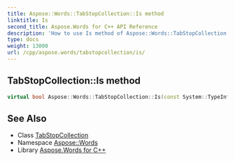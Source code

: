 ```yaml
---
title: Aspose::Words::TabStopCollection::Is method
linktitle: Is
second_title: Aspose.Words for C++ API Reference
description: 'How to use Is method of Aspose::Words::TabStopCollection class in C++.'
type: docs
weight: 13000
url: /cpp/aspose.words/tabstopcollection/is/
---
```

## TabStopCollection::Is method




```cpp
virtual bool Aspose::Words::TabStopCollection::Is(const System::TypeInfo &target) const override
```

## See Also

* Class [TabStopCollection](../)
* Namespace [Aspose::Words](../../)
* Library [Aspose.Words for C++](../../../)
